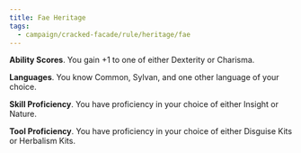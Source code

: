 ```yaml
---
title: Fae Heritage
tags:
  - campaign/cracked-facade/rule/heritage/fae
---
```


**Ability Scores**. You gain +1 to one of either Dexterity or Charisma.

**Languages**. You know Common, Sylvan, and one other language of your choice.

**Skill Proficiency**. You have proficiency in your choice of either Insight or Nature.

**Tool Proficiency**. You have proficiency in your choice of either Disguise Kits or Herbalism Kits.
